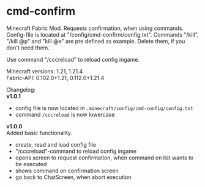 # cmd-confirm
Minecraft Fabric Mod. Requests confirmation, when using commands.  
Config-file is located at "/config/cmd-confirm/config.txt". Commands "/kill", "/kill @p" and "kill @e" are pre defined as example. Delete them, if you don't need them.  

Use command "/cccreload" to reload config ingame.
  
Minecraft versions: 1.21, 1.21.4  
Fabric-API: 0.102.0+1.21, 0.112.0+1.21.4  
  
Changelog:  
**v1.0.1** 
- config file is now located in `.minecraft/config/cmd-config/config.txt`  
- command `/cccreload` is now lowercase  
  
**v1.0.0**  
Added basic functionality.
- create, read and load config file
- "/cccreload"-command to reload config ingame
- opens screen to request confirmation, when command on list wants to be executed
- shows command on confirmation screen
- go back to ChatScreen, when abort execution
